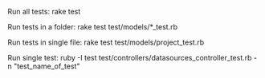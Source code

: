 
Run all tests:
  rake test

Run tests in a folder:
  rake test test/models/*_test.rb

Run tests in single file:
  rake test test/models/project_test.rb

Run single test:
  ruby -I test test/controllers/datasources_controller_test.rb -n "test_name_of_test"
